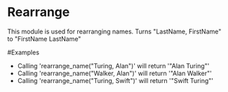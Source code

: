 Rearrange
=========

This module is used for rearranging names.
Turns "LastName, FirstName" to "FirstName LastName"

#Examples

* Calling 'rearrange_name("Turing, Alan")' will return '"Alan Turing"'
* Calling 'rearrange_name("Walker, Alan")' will return '"Alan Walker"'
* Calling 'rearrange_name("Turing, Swift")' will return '"Swift Turing"'
